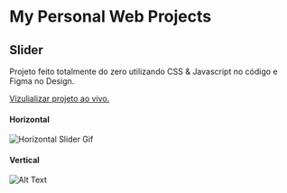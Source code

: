 # My Personal Web Projects

## Slider

Projeto feito totalmente do zero utilizando CSS & Javascript no código e Figma no Design.

[Vizulializar projeto ao vivo.](https://reinaldorm.github.io/Personal-Web-Projects/Slider-CSS-JS/)

#### Horizontal

![Horizontal Slider Gif](https://s1.gifyu.com/images/2022-10-17-07-35-21.gif)

#### Vertical

![Alt Text](https://media.giphy.com/media/vFKqnCdLPNOKc/giphy.gif)
